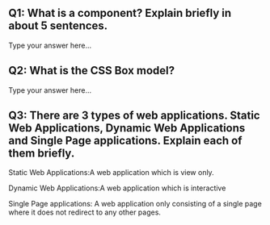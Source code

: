 ## Q1: What is a component? Explain briefly in about 5 sentences.

Type your answer here...









## Q2: What is the CSS Box model? 

Type your answer here...





## Q3: There are 3 types of web applications. Static Web Applications, Dynamic Web Applications and Single Page applications. Explain each of them briefly.

Static Web Applications:A web application which is view only.




Dynamic Web Applications:A web application which is interactive 




Single Page applications: A web application only consisting of a single page where it does not redirect to any other pages.
